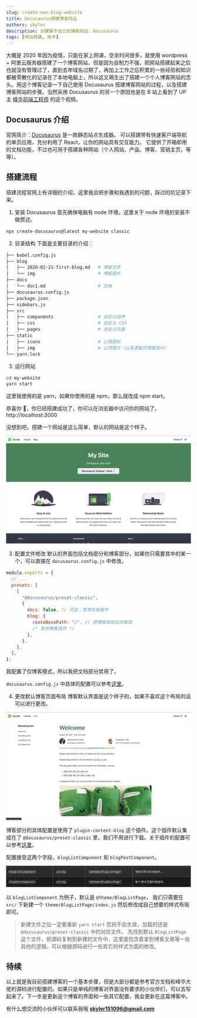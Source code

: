 ```yaml
---
slug: create-own-blog-website
title: Docusaurus搭建博客网站
authors: skyler
description: 创建属于自己的博客网站，docusaurus
tags: [网站搭建, 技术]
---
```


大概是 2020 年因为疫情，只能在家上网课，空余时间很多，就使用 wordpress + 阿里云服务器搭建了一个博客网站，但是因为自制力不强，把网站搭建起来之后也就没有管理过了，直到去年域名过期了，再加上工作之后积累的一些经验和知识都被零散化的记录在了本地电脑上，所以这又萌生出了搭建一个个人博客网站的念头。用这个博客记录一下自己使用 Docusaurus 搭建博客网站的过程，以及搭建博客网站的步骤。当然采用 Docusaurus 的另一个原因也是在 B 站上看到了 UP 主 [峰华前端工程师](https://www.bilibili.com/video/BV1uE411x7mE?) 的这个视频。

<!--truncate-->

## Docusaurus 介绍

官网简介：[Docusaurus](https://docusaurus.io/zh-CN/docs) 是一款静态站点生成器。 可以搭建带有快速客户端导航的单页应用，充分利用了 React，让你的网站具有交互能力。 它提供了开箱即用的文档功能，不过也可用于搭建各种网站（个人网站、产品、博客、营销主页，等等）。

## 搭建流程

搭建流程官网上有详细的介绍，这里我会把步骤和我遇到的问题，踩过的坑记录下来。

1. 安装 Docusaurus
   首先确保电脑有 node 环境，这里关于 node 环境的安装不做赘述。

```bash
npx create-docusaurus@latest my-website classic
```

2. 目录结构
   下面是主要目录的介绍：

```bash
├── babel.config.js
├── blog
│   ├── 2020-02-21-first-blog.md   # 博客文件
│   └── img                        # 博客图片
├── docs
│   └── doc1.md                    # 文档
├── docusaurus.config.js
├── package.json
├── sidebars.js
├── src
│   ├── components                 # 自定义组件
│   ├── css                        # 自定义 CSS
│   ├── pages                      # 自定义页面
├── static
│   ├── icons                      # 公用图标
│   ├── img                        # 公用图片（以及遗留的博客图片）
└── yarn.lock
```

3. 运行网站

```bash
cd my-website
yarn start
```

这里我使用的是 yarn，如果你使用的是 npm，那么就改成 npm start。

恭喜你 🎉，你已经搭建成功了，你可以在浏览器中访问你的网站了。http://localhost:3000

没想到吧，搭建一个网站是这么简单，默认的网站是这个样子。

![](./img/2022-08-18-15-08.jpg)

3. 配置文件修改
   默认的界面包括文档部分和博客部分，如果你只需要其中的某一个，可以直接在 `docusaurus.config.js` 中修改。

```js
module.exports = {
  // ...
  presets: [
    [
      "@docusaurus/preset-classic",
      {
        docs: false, // 可选：禁用文档插件
        blog: {
          routeBasePath: "/", // 把博客放在站点根部
          /* 其他博客选项 */
        },
      },
    ],
  ],
};
```

我配置了仅博客模式，所以我把文档部分禁用了。

`docusaurus.config.js` 中具体的配置可以参考[这里](https://docusaurus.io/zh-CN/docs/api/docusaurus-config)。

4. 更改默认博客页面布局
   博客默认界面是这个样子的，如果不喜欢这个布局的话可以进行更改。

![](./img/2022-08-18-15-18.jpg)

博客部分的具体配置是使用了 `plugin-content-blog` 这个插件。这个插件默认集成在了 `@docusaurus/preset-classic` 里，我们不用进行下载。关于插件的配置可以参考[这里](https://docusaurus.io/zh-CN/docs/api/plugins/@docusaurus/plugin-content-blog)。

配置接受这两个字段，`blogListComponent` 和 `blogPostComponent`。

![](./img/2022-08-18-15-23.jpg)

以 `blogListComponent` 为例子，默认是 `@theme/BlogListPage`， 我们只需要在 `src/` 下新建一个 `theme/BlogListPage/index.js` 然后修改成自己想要的样式布局即可。

> 新建文件之后一定要重新 `yarn start` 否则不会生效，加载的还是 `@docusaurus/preset-classic` 中的对应文件。
> 先找到默认 `BlogListPage` 这个文件，把源码复制到新建的文件中，这里面包含着拿到博客文章等一些其他的逻辑，可以根据源码进行一些其它的样式方面的修改。

## 待续

以上就是我目前搭建博客的一个基本步骤，但是大部分都是参考官方文档和峰华大佬的源码进行配置的。如果只是单纯的博客对界面没有要求的小伙伴们，可以去写起来了。下一步是更新这个博客的界面和一些其它配置，我会更新在这篇博客中。

有什么想交流的小伙伴可以联系我哦 **skyler151096@gmail.com**
